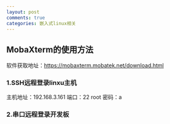 ```yaml
---
layout: post
comments: true
categories: 嵌入式linux相关
---
```

## MobaXterm的使用方法

软件获取地址：https://mobaxterm.mobatek.net/download.html

### 1.SSH远程登录linxu主机

主机地址：192.168.3.161   端口：22
root  密码：a




### 2.串口远程登录开发板
